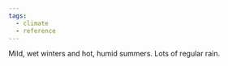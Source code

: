 ```yaml
---
tags:
  - climate
  - reference
---
```

Mild, wet winters and hot, humid summers. Lots of regular rain.